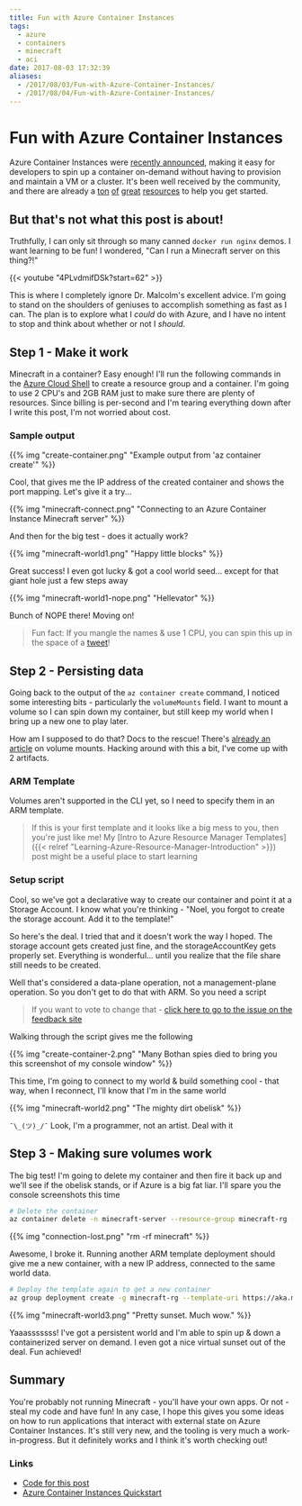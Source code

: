 ```yaml
---
title: Fun with Azure Container Instances
tags:
  - azure
  - containers
  - minecraft
  - aci
date: 2017-08-03 17:32:39
aliases:
  - /2017/08/03/Fun-with-Azure-Container-Instances/
  - /2017/08/04/Fun-with-Azure-Container-Instances/
---
```



# Fun with Azure Container Instances

Azure Container Instances were [recently announced](https://azure.microsoft.com/en-us/blog/announcing-azure-container-instances/), making it easy for developers to spin up a container on-demand without having to provision and maintain a VM or a cluster.  It's been well received by the community, and there are already a [ton](https://docs.microsoft.com/en-us/azure/container-instances/container-instances-quickstart) [of](https://channel9.msdn.com/Shows/Tuesdays-With-Corey/Tuesdays-with-Corey-Azure-Container-Instances) [great](https://channel9.msdn.com/Shows/Azure-Friday/Using-Kubernetes-with-Azure-Container-Instances) [resources](https://channel9.msdn.com/Shows/Azure-Friday/Azure-Container-Instances) to help you get started.

## But that's not what this post is about!

Truthfully, I can only sit through so many canned `docker run nginx` demos. I want learning to be fun! I wondered, "Can I run a Minecraft server on this thing?!"

{{< youtube "4PLvdmifDSk?start=62" >}}

This is where I completely ignore Dr. Malcolm's excellent advice. I'm going to stand on the shoulders of geniuses to accomplish something as fast as I can. The plan is to explore what I *could* do with Azure, and I have no intent to stop and think about whether or not I *should*.

## Step 1 - Make it work

Minecraft in a container? Easy enough! I'll run the following commands in the [Azure Cloud Shell](https://docs.microsoft.com/en-us/azure/cloud-shell/overview) to create a resource group and a container. I'm going to use 2 CPU's and 2GB RAM just to make sure there are plenty of resources. Since billing is per-second and I'm tearing everything down after I write this post, I'm not worried about cost.

<script src="https://gist.github.com/noelbundick/9fa6e53a300e98e3af36d2a6ceea7f62.js?file=aci-minecraft.sh"></script>

### Sample output

{{% img "create-container.png" "Example output from 'az container create'" %}}

Cool, that gives me the IP address of the created container and shows the port mapping. Let's give it a try...

{{% img "minecraft-connect.png" "Connecting to an Azure Container Instance Minecraft server" %}}

And then for the big test - does it actually work?

{{% img "minecraft-world1.png" "Happy little blocks" %}}

Great success! I even got lucky & got a cool world seed... except for that giant hole just a few steps away

{{% img "minecraft-world1-nope.png" "Hellevator" %}}

Bunch of NOPE there! Moving on!

> Fun fact: If you mangle the names & use 1 CPU, you can spin this up in the space of a [tweet](https://twitter.com/acanthamoeba/status/890253868835102720)!

## Step 2 - Persisting data

Going back to the output of the `az container create` command, I noticed some interesting bits - particularly the `volumeMounts` field. I want to mount a volume so I can spin down my container, but still keep my world when I bring up a new one to play later.

How am I supposed to do that? Docs to the rescue! There's [already an article](https://docs.microsoft.com/en-us/azure/container-instances/container-instances-mounting-azure-files-volume) on volume mounts. Hacking around with this a bit, I've come up with 2 artifacts.

### ARM Template

Volumes aren't supported in the CLI yet, so I need to specify them in an ARM template.

<script src="https://gist.github.com/noelbundick/9fa6e53a300e98e3af36d2a6ceea7f62.js?file=template.json"></script>

> If this is your first template and it looks like a big mess to you, then you're just like me! My [Intro to Azure Resource Manager Templates]({{< relref "Learning-Azure-Resource-Manager-Introduction" >}}) post might be a useful place to start learning

### Setup script

Cool, so we've got a declarative way to create our container and point it at a Storage Account. I know what you're thinking - "Noel, you forgot to create the storage account. Add it to the template!"

So here's the deal. I tried that and it doesn't work the way I hoped. The storage account gets created just fine, and the storageAccountKey gets properly set. Everything is wonderful... until you realize that the file share still needs to be created.

Well that's considered a data-plane operation, not a management-plane operation. So you don't get to do that with ARM. So you need a script

> If you want to vote to change that - [click here to go to the issue on the feedback site](https://feedback.azure.com/forums/281804-azure-resource-manager/suggestions/9306108-let-me-define-preconfigured-blob-containers-table)

<script src="https://gist.github.com/noelbundick/9fa6e53a300e98e3af36d2a6ceea7f62.js?file=aci-minecraft-volume.sh"></script>

Walking through the script gives me the following

{{% img "create-container-2.png" "Many Bothan spies died to bring you this screenshot of my console window" %}}

This time, I'm going to connect to my world & build something cool - that way, when I reconnect, I'll know that I'm in the same world

{{% img "minecraft-world2.png" "The mighty dirt obelisk" %}}

`¯\_(ツ)_/¯` Look, I'm a programmer, not an artist. Deal with it 

## Step 3 - Making sure volumes work

The big test! I'm going to delete my container and then fire it back up and we'll see if the obelisk stands, or if Azure is a big fat liar. I'll spare you the console screenshots this time

```bash
# Delete the container
az container delete -n minecraft-server --resource-group minecraft-rg -y
```

{{% img "connection-lost.png" "rm -rf minecraft" %}}

Awesome, I broke it. Running another ARM template deployment should give me a new container, with a new IP address, connected to the same world data.

```bash
# Deploy the template again to get a new container
az group deployment create -g minecraft-rg --template-uri https://aka.ms/aci-mcserver-template
```

{{% img "minecraft-world3.png" "Pretty sunset. Much wow." %}}

Yaaasssssss! I've got a persistent world and I'm able to spin up & down a containerized server on demand. I even got a nice virtual sunset out of the deal. Fun achieved!

## Summary

You're probably not running Minecraft - you'll have your own apps. Or not - steal my code and have fun!  In any case, I hope this gives you some ideas on how to run applications that interact with external state on Azure Container Instances. It's still very new, and the tooling is very much a work-in-progress. But it definitely works and I think it's worth checking out!

### Links
* [Code for this post](https://gist.github.com/noelbundick/9fa6e53a300e98e3af36d2a6ceea7f62)
* [Azure Container Instances Quickstart](https://docs.microsoft.com/en-us/azure/container-instances/container-instances-quickstart)